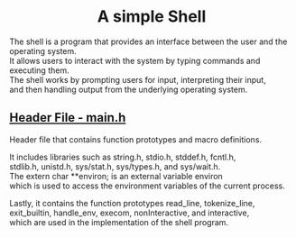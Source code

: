# <h1 align="center"> A simple Shell </h1> 

The shell is a program that provides an interface between the user and the operating system.\
It allows users to interact with the system by typing commands and executing them.\
The shell works by prompting users for input, interpreting their input,\
and then handling output from the underlying operating system.

## [Header File - main.h]()

Header file that contains function prototypes and macro definitions.

It includes libraries such as string.h, stdio.h, stddef.h, fcntl.h,\
stdlib.h, unistd.h, sys/stat.h, sys/types.h, and sys/wait.h.\
The extern char **environ; is an external variable environ\
which is used to access the environment variables of the current process.

Lastly, it contains the function prototypes read_line, tokenize_line,\
exit_builtin, handle_env, execom, nonInteractive, and interactive,\
which are used in the implementation of the shell program.
